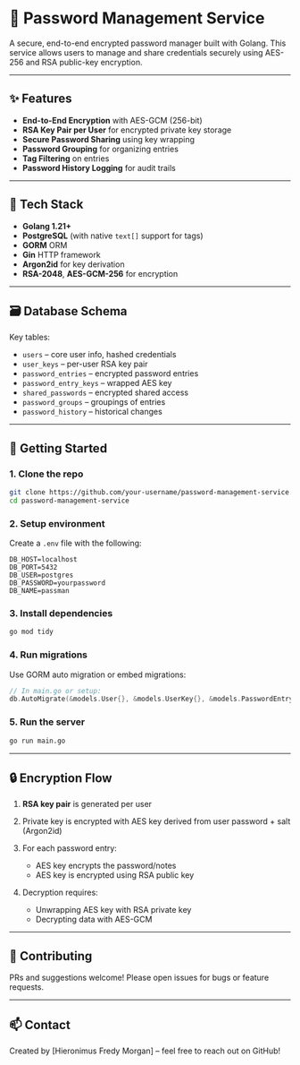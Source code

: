# 🔐 Password Management Service

A secure, end-to-end encrypted password manager built with Golang. This service allows users to manage and share credentials securely using AES-256 and RSA public-key encryption.

---

## ✨ Features

* **End-to-End Encryption** with AES-GCM (256-bit)
* **RSA Key Pair per User** for encrypted private key storage
* **Secure Password Sharing** using key wrapping
* **Password Grouping** for organizing entries
* **Tag Filtering** on entries
* **Password History Logging** for audit trails

---

## 🧱 Tech Stack

* **Golang 1.21+**
* **PostgreSQL** (with native `text[]` support for tags)
* **GORM** ORM
* **Gin** HTTP framework
* **Argon2id** for key derivation
* **RSA-2048**, **AES-GCM-256** for encryption

---

## 🗃 Database Schema

Key tables:

* `users` – core user info, hashed credentials
* `user_keys` – per-user RSA key pair
* `password_entries` – encrypted password entries
* `password_entry_keys` – wrapped AES key
* `shared_passwords` – encrypted shared access
* `password_groups` – groupings of entries
* `password_history` – historical changes

---

## 🚀 Getting Started

### 1. Clone the repo

```bash
git clone https://github.com/your-username/password-management-service.git
cd password-management-service
```

### 2. Setup environment

Create a `.env` file with the following:

```env
DB_HOST=localhost
DB_PORT=5432
DB_USER=postgres
DB_PASSWORD=yourpassword
DB_NAME=passman
```

### 3. Install dependencies

```bash
go mod tidy
```

### 4. Run migrations

Use GORM auto migration or embed migrations:

```go
// In main.go or setup:
db.AutoMigrate(&models.User{}, &models.UserKey{}, &models.PasswordEntry{}, ...)
```

### 5. Run the server

```bash
go run main.go
```

---

## 🔒 Encryption Flow

1. **RSA key pair** is generated per user
2. Private key is encrypted with AES key derived from user password + salt (Argon2id)
3. For each password entry:

   * AES key encrypts the password/notes
   * AES key is encrypted using RSA public key
4. Decryption requires:

   * Unwrapping AES key with RSA private key
   * Decrypting data with AES-GCM

---


## 👥 Contributing

PRs and suggestions welcome! Please open issues for bugs or feature requests.

---


## 📫 Contact

Created by \[Hieronimus Fredy Morgan] – feel free to reach out on GitHub!
